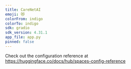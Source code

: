 ```yaml
---
title: CareNetAI
emoji: 😻
colorFrom: indigo
colorTo: indigo
sdk: gradio
sdk_version: 4.31.1
app_file: app.py
pinned: false
---
```


Check out the configuration reference at https://huggingface.co/docs/hub/spaces-config-reference
